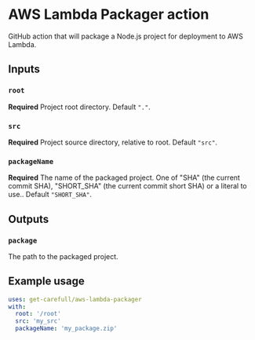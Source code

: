 # AWS Lambda Packager action

GitHub action that will package a Node.js project for deployment to AWS Lambda.

## Inputs

### `root`

**Required** Project root directory. Default `"."`.

### `src`

**Required** Project source directory, relative to root. Default `"src"`.

### `packageName`

**Required** The name of the packaged project. One of "SHA" (the current commit SHA), "SHORT_SHA" (the current commit short SHA) or a literal to use.. Default `"SHORT_SHA"`.

## Outputs

### `package`

The path to the packaged project.

## Example usage

```yaml
uses: get-carefull/aws-lambda-packager
with:
  root: '/root'
  src: 'my_src'
  packageName: 'my_package.zip'
```
